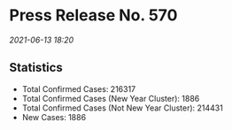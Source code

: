 
# Press Release No. 570
*2021-06-13 18:20*
## Statistics
* Total Confirmed Cases: 216317
* Total Confirmed Cases (New Year Cluster): 1886
* Total Confirmed Cases (Not New Year Cluster): 214431
* New Cases: 1886



        